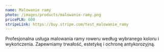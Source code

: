 ```yaml
---
name: Malowanie ramy
photo: /images/products/malowanie-ramy.png
pricePLN: 600
stripeLink: https://buy.stripe.com/test_malowanie_ramy
---
```


Profesjonalna usługa malowania ramy roweru według wybranego koloru i wykończenia. Zapewniamy trwałość, estetykę i ochronę antykorozyjną.

